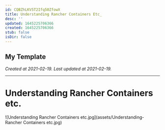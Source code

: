 ```yaml
---
id: CQBZhLKV5T2Ifq50ZfowX
title: Understanding Rancher Containers Etc_
desc: ''
updated: 1645225706366
created: 1645225706366
stub: false
isDir: false
---
```

My Template
---

_Created at 2021-02-19._
_Last updated at 2021-02-19._




---

# Understanding Rancher Containers etc.


![Understanding Rancher Containers etc.jpg](assets/Understanding-Rancher Containers etc.jpg)


